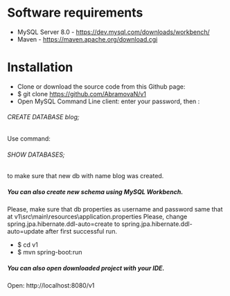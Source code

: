 # Software requirements
 * MySQL Server 8.0 - https://dev.mysql.com/downloads/workbench/
 * Maven - https://maven.apache.org/download.cgi
# Installation
  * Clone or download the source code from this Github page:
  * $ git clone https://github.com/AbramovaN/v1
 * Open MySQL Command Line client: enter your password, then :
###### CREATE DATABASE blog;
   Use command: 
###### SHOW DATABASES;
   to make sure that new db with name blog was created.
   ##### You can also create new schema using MySQL Workbench.
   Please, make sure that db properties as username and password same that at 
  v1\src\main\resources\application.properties
  Please, change spring.jpa.hibernate.ddl-auto=create to spring.jpa.hibernate.ddl-auto=update after first successful run.
  * $ cd v1
  * $ mvn spring-boot:run
##### You can also open downloaded project with your IDE. 
Open: http://localhost:8080/v1
